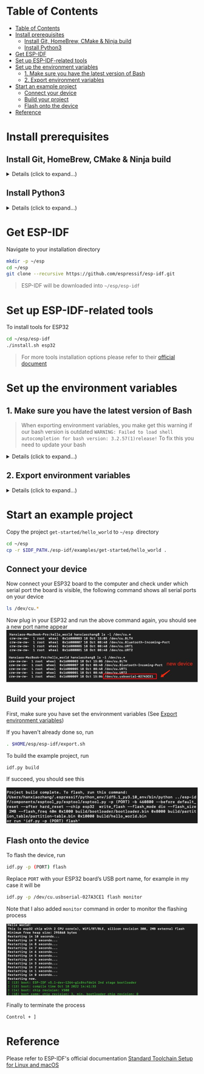 
# Table of Contents
- [Table of Contents](#table-of-contents)
- [Install prerequisites](#install-prerequisites)
  - [Install Git, HomeBrew, CMake & Ninja build](#install-git-homebrew-cmake--ninja-build)
  - [Install Python3](#install-python3)
- [Get ESP-IDF](#get-esp-idf)
- [Set up ESP-IDF-related tools](#set-up-esp-idf-related-tools)
- [Set up the environment variables](#set-up-the-environment-variables)
  - [1. Make sure you have the latest version of Bash](#1-make-sure-you-have-the-latest-version-of-bash)
  - [2. Export environment variables](#2-export-environment-variables)
- [Start an example project](#start-an-example-project)
  - [Connect your device](#connect-your-device)
  - [Build your project](#build-your-project)
  - [Flash onto the device](#flash-onto-the-device)
- [Reference](#reference)





# Install prerequisites 
## Install Git, HomeBrew, CMake & Ninja build
<details><summary>Details (click to expand...)</summary>

Check your git version 
```
git --version
```

Install HomeBrew
```sh
ruby -e "$(curl -fsSL https://raw.githubusercontent.com/Homebrew/install/master/install)"
```
Install CMake & Ninja build 
```
brew install cmake ninja dfu-util
```
It is strongly recommended to also install `ccache` for faster builds
```
brew install ccache
 ```

  
> Note that if you encounter the following error during any steps
> ```
> xcrun: error: invalid active developer path (/Library/Developer/CommandLineTools), missing xcrun at: /Library/Developer/CommandLineTools/usr/bin/xcrun
>```
> Then you will need to install the XCode command line tools to continue. You can install these by running
>```
>xcode-select --install
>```

</details>

## Install Python3
<details><summary>Details (click to expand...)</summary>

Check if you already have python3 installed 
```
python3 --version
```
If you don't have python, install it via HomeBrew
```
brew install python3
```
</details>

# Get ESP-IDF
Navigate to your installation directory 
```bash
mkdir -p ~/esp
cd ~/esp
git clone --recursive https://github.com/espressif/esp-idf.git
```

>ESP-IDF will be downloaded into `~/esp/esp-idf`


# Set up ESP-IDF-related tools
To install tools for ESP32

```sh
cd ~/esp/esp-idf
./install.sh esp32
```
> For more tools installation options please refer to their [official document](https://docs.espressif.com/projects/esp-idf/en/latest/esp32/get-started/linux-macos-setup.html)

 
# Set up the environment variables
## 1. Make sure you have the latest version of Bash
>When exporting environment variables, you make get this warning if our bash version is outdated `WARNING: Failed to load shell autocompletion for bash version: 3.2.57(1)release!` To fix this you need to update your bash

<details><summary>Details (click to expand...)</summary>

Check your bash version 
```bash
bash --version # if it is v3.2 means it is outdated
```
Install the latest version 
```
brew install bash
```
To verify installation
```bash
which -a bash

/bin/bash # old version
/usr/local/bin/bash # new version

````
To use the latest Bash shell as the default shell, you need to add its path to`/ect/shells` file
```bash
sudo vim /etc/shells # edit file via vim
```
Add `/usr/local/bin/bash` shell to its content
```
/bin/bash
/bin/csh
/bin/ksh
/bin/sh
/bin/tcsh
/bin/zsh
/usr/local/bin/bash
```

Finally run the following command to set the new version as the default shell 
```bash
chsh -s /usr/local/bin/bash
```
Note that when you run  `bash` it will invoke `/usr/local/bin/bash`
```bash
bash
bash-5.0$ echo $BASH_VERSION
5.0.0(2)-release
```

To exit bash simply type 
```
exit
```

</details>

## 2. Export environment variables

<details><summary>Details (click to expand...)</summary>
The installed tools are not yet added to the PATH environment variable. To make the tools usable from the command line, some environment variables must be set

```sh
. $HOME/esp/esp-idf/export.sh
```

Output

<img src = "./image/exp-var.png">
</details>


# Start an example project
Copy the project `get-started/hello_world` to `~/esp `directory
```sh
cd ~/esp
cp -r $IDF_PATH./esp-idf/examples/get-started/hello_world .
```

## Connect your device
Now connect your ESP32 board to the computer and check under which serial port the board is visible, the following command shows all serial ports on your device
```sh
ls /dev/cu.* 
```
Now plug in your ESP32 and run the above command again, you should see a new port name appear
<img src ="./image/serial-port.png">

## Build your project
First, make sure you have set the environment variables (See [Export environment variables](#export-environment-variables))
 
 If you haven't already done so, run 
```sh
. $HOME/esp/esp-idf/export.sh
```

To build the example project, run
```bash
idf.py build 
```

If succeed, you should see this 

<img src ="./image/idf-build.png">

## Flash onto the device
To flash the device, run 
```sh
idf.py -p (PORT) flash
```
Replace `PORT` with your ESP32 board’s USB port name, for example in my case it will be 
```sh
idf.py -p /dev/cu.usbserial-027A3CE1 flash monitor
```
Note that I also added `monitor` command in order to monitor the flashing process

<img src = "./image/flash-device.png">

Finally to terminate the process
```sh
Control + ]
```

# Reference
Please refer to ESP-IDF's official documentation [Standard Toolchain Setup for Linux and macOS](https://docs.espressif.com/projects/esp-idf/en/latest/esp32/get-started/linux-macos-setup.html)
